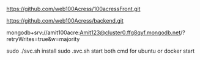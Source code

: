 https://github.com/web100Acress/100acressFront.git

https://github.com/web100Acress/backend.git

mongodb+srv://amit100acre:Amit123@cluster0.ffg8qyf.mongodb.net/?retryWrites=true&w=majority


sudo ./svc.sh install
sudo .svc.sh start    both cmd for ubuntu or docker start
